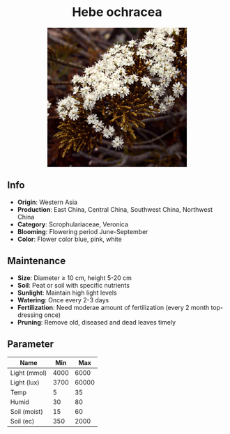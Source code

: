 <h1 align='center'>Hebe ochracea</h1>
<p align="center">
    <img 
        align='center'
        width='320'
        src="../images/hebe ochracea.png" 
        alt='Hebe ochracea' />
</p>

## Info

 - **Origin**: Western Asia
 - **Production**: East China, Central China, Southwest China, Northwest China
 - **Category**: Scrophulariaceae, Veronica
 - **Blooming**: Flowering period June-September
 - **Color**: Flower color blue, pink, white

## Maintenance

 - **Size**: Diameter ≥ 10 cm, height 5-20 cm
 - **Soil**: Peat or soil with specific nutrients
 - **Sunlight**: Maintain high light levels
 - **Watering**: Once every 2-3 days
 - **Fertilization**: Need moderae amount of fertilization (every 2 month top-dressing once)
 - **Pruning**: Remove old, diseased and dead leaves timely

## Parameter

| Name         | Min  | Max   |
|--------------|------|-------|
| Light (mmol) | 4000 | 6000  |
| Light (lux)  | 3700 | 60000 |
| Temp         | 5    | 35    |
| Humid        | 30   | 80    |
| Soil (moist) | 15   | 60    |
| Soil (ec)    | 350  | 2000  |